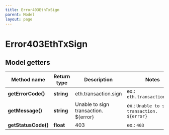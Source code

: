 ```yaml
---
title: Error403EthTxSign
parent: Model
layout: page
---
```


# Error403EthTxSign

## Model getters

Method name | Return type | Description | Notes
------------ | ------------- | ------------- | -------------
**getErrorCode()** | **string** | eth.transaction.sign | ex.: `eth.transaction.sign`
**getMessage()** | **string** | Unable to sign transaction. ${error} | ex.: `Unable to sign transaction. ${error}`
**getStatusCode()** | **float** | 403 | ex.: `403`

